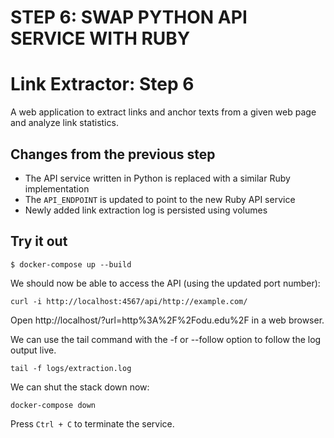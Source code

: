 # STEP 6: SWAP PYTHON API SERVICE WITH RUBY

# Link Extractor: Step 6

A web application to extract links and anchor texts from a given web page and analyze link statistics.

## Changes from the previous step

* The API service written in Python is replaced with a similar Ruby implementation
* The `API_ENDPOINT` is updated to point to the new Ruby API service
* Newly added link extraction log is persisted using volumes

## Try it out

```
$ docker-compose up --build
```

We should now be able to access the API (using the updated port number):

```
curl -i http://localhost:4567/api/http://example.com/
```

Open http://localhost/?url=http%3A%2F%2Fodu.edu%2F in a web browser.


We can use the tail command with the -f or --follow option to follow the log output live.

```
tail -f logs/extraction.log
```


We can shut the stack down now:

```
docker-compose down
```

Press `Ctrl + C` to terminate the service.

